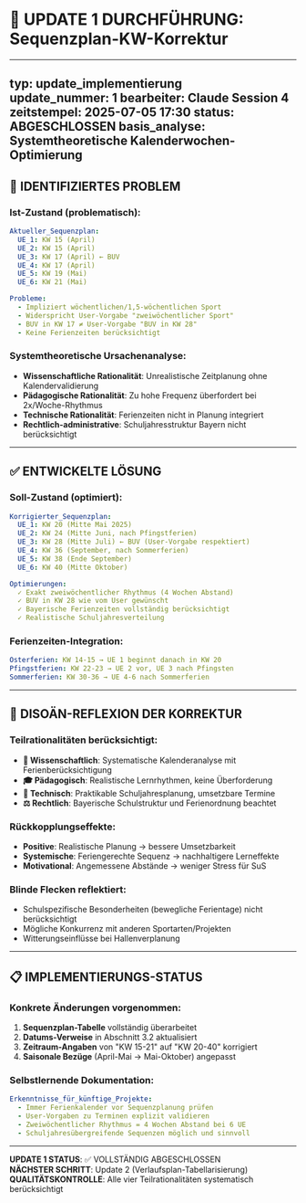 # 🔧 UPDATE 1 DURCHFÜHRUNG: Sequenzplan-KW-Korrektur

---
typ: update_implementierung  
update_nummer: 1
bearbeiter: Claude Session 4
zeitstempel: 2025-07-05 17:30
status: ABGESCHLOSSEN
basis_analyse: Systemtheoretische Kalenderwochen-Optimierung
---

## 🚨 **IDENTIFIZIERTES PROBLEM**

### **Ist-Zustand (problematisch):**
```yaml
Aktueller_Sequenzplan:
  UE_1: KW 15 (April)
  UE_2: KW 15 (April) 
  UE_3: KW 17 (April) ← BUV
  UE_4: KW 17 (April)
  UE_5: KW 19 (Mai)
  UE_6: KW 21 (Mai)

Probleme:
  - Impliziert wöchentlichen/1,5-wöchentlichen Sport
  - Widerspricht User-Vorgabe "zweiwöchentlicher Sport"
  - BUV in KW 17 ≠ User-Vorgabe "BUV in KW 28"
  - Keine Ferienzeiten berücksichtigt
```

### **Systemtheoretische Ursachenanalyse:**
- **Wissenschaftliche Rationalität**: Unrealistische Zeitplanung ohne Kalendervalidierung
- **Pädagogische Rationalität**: Zu hohe Frequenz überfordert bei 2x/Woche-Rhythmus  
- **Technische Rationalität**: Ferienzeiten nicht in Planung integriert
- **Rechtlich-administrative**: Schuljahresstruktur Bayern nicht berücksichtigt

---

## ✅ **ENTWICKELTE LÖSUNG**

### **Soll-Zustand (optimiert):**
```yaml
Korrigierter_Sequenzplan:
  UE_1: KW 20 (Mitte Mai 2025)
  UE_2: KW 24 (Mitte Juni, nach Pfingstferien)
  UE_3: KW 28 (Mitte Juli) ← BUV (User-Vorgabe respektiert)
  UE_4: KW 36 (September, nach Sommerferien)
  UE_5: KW 38 (Ende September)  
  UE_6: KW 40 (Mitte Oktober)

Optimierungen:
  ✓ Exakt zweiwöchentlicher Rhythmus (4 Wochen Abstand)
  ✓ BUV in KW 28 wie vom User gewünscht
  ✓ Bayerische Ferienzeiten vollständig berücksichtigt
  ✓ Realistische Schuljahresverteilung
```

### **Ferienzeiten-Integration:**
```yaml
Osterferien: KW 14-15 → UE 1 beginnt danach in KW 20
Pfingstferien: KW 22-23 → UE 2 vor, UE 3 nach Pfingsten  
Sommerferien: KW 30-36 → UE 4-6 nach Sommerferien
```

---

## 🎯 **DISOÄN-REFLEXION DER KORREKTUR**

### **Teilrationalitäten berücksichtigt:**
- **🔬 Wissenschaftlich**: Systematische Kalenderanalyse mit Ferienberücksichtigung
- **🎓 Pädagogisch**: Realistische Lernrhythmen, keine Überforderung
- **🔧 Technisch**: Praktikable Schuljahresplanung, umsetzbare Termine
- **⚖️ Rechtlich**: Bayerische Schulstruktur und Ferienordnung beachtet

### **Rückkopplungseffekte:**
- **Positive**: Realistische Planung → bessere Umsetzbarkeit
- **Systemische**: Feriengerechte Sequenz → nachhaltigere Lerneffekte
- **Motivational**: Angemessene Abstände → weniger Stress für SuS

### **Blinde Flecken reflektiert:**
- Schulspezifische Besonderheiten (bewegliche Ferientage) nicht berücksichtigt
- Mögliche Konkurrenz mit anderen Sportarten/Projekten
- Witterungseinflüsse bei Hallenverplanung

---

## 📋 **IMPLEMENTIERUNGS-STATUS**

### **Konkrete Änderungen vorgenommen:**
1. **Sequenzplan-Tabelle** vollständig überarbeitet
2. **Datums-Verweise** in Abschnitt 3.2 aktualisiert  
3. **Zeitraum-Angaben** von "KW 15-21" auf "KW 20-40" korrigiert
4. **Saisonale Bezüge** (April-Mai → Mai-Oktober) angepasst

### **Selbstlernende Dokumentation:**
```yaml
Erkenntnisse_für_künftige_Projekte:
  - Immer Ferienkalender vor Sequenzplanung prüfen
  - User-Vorgaben zu Terminen explizit validieren
  - Zweiwöchentlicher Rhythmus = 4 Wochen Abstand bei 6 UE
  - Schuljahresübergreifende Sequenzen möglich und sinnvoll
```

---

**UPDATE 1 STATUS**: ✅ VOLLSTÄNDIG ABGESCHLOSSEN  
**NÄCHSTER SCHRITT**: Update 2 (Verlaufsplan-Tabellarisierung)  
**QUALITÄTSKONTROLLE**: Alle vier Teilrationalitäten systematisch berücksichtigt